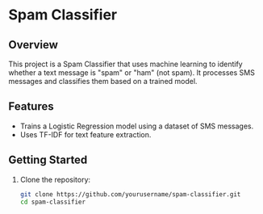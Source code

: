 # Spam Classifier

## Overview

This project is a Spam Classifier that uses machine learning to identify whether a text message is "spam" or "ham" (not spam). It processes SMS messages and classifies them based on a trained model.

## Features

- Trains a Logistic Regression model using a dataset of SMS messages.
- Uses TF-IDF for text feature extraction.


## Getting Started

1. Clone the repository:
   ```bash
   git clone https://github.com/yourusername/spam-classifier.git
   cd spam-classifier
